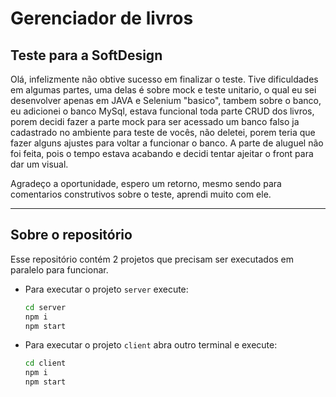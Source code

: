# Gerenciador de livros

## Teste para a SoftDesign

Olá, infelizmente não obtive sucesso em finalizar o teste.
Tive dificuldades em algumas partes, uma delas é sobre mock e teste unitario, o qual eu sei desenvolver
apenas em JAVA e Selenium "basico", tambem sobre o banco, eu adicionei o banco MySql, estava funcional
toda parte CRUD dos livros, porem decidi fazer a parte mock para ser acessado um banco falso ja cadastrado
no ambiente para teste de vocês, não deletei, porem teria que fazer alguns ajustes para voltar a funcionar o banco.
A parte de aluguel não foi feita, pois o tempo estava acabando e decidi tentar ajeitar o front para dar um visual.

Agradeço a oportunidade, espero um retorno, mesmo sendo para comentarios construtivos sobre o teste, aprendi muito com ele.

---

## Sobre o repositório
Esse repositório contém 2 projetos que precisam ser executados em paralelo para funcionar.

- Para executar o projeto `server` execute:
  ```sh
  cd server
  npm i
  npm start
  ```

- Para executar o projeto `client` abra outro terminal e execute:
  ```sh
  cd client
  npm i
  npm start
  ```
